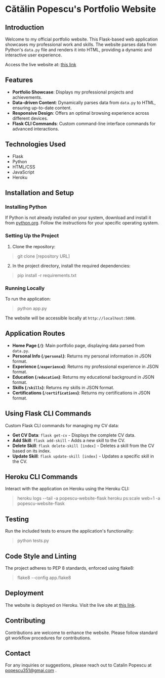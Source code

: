 # Cătălin Popescu's Portfolio Website

## Introduction
Welcome to my official portfolio website. This Flask-based web application showcases my professional work and skills. The website parses data from Python's `data.py` file and renders it into HTML, providing a dynamic and interactive user experience.

Access the live website at: [this link](https://popescu-website-flask-883aeefd7871.herokuapp.com/)

## Features
- **Portfolio Showcase**: Displays my professional projects and achievements.
- **Data-driven Content**: Dynamically parses data from `data.py` to HTML, ensuring up-to-date content.
- **Responsive Design**: Offers an optimal browsing experience across different devices.
- **Flask CLI Commands**: Custom command-line interface commands for advanced interactions.

## Technologies Used
- Flask
- Python
- HTML/CSS
- JavaScript
- Heroku

## Installation and Setup
### Installing Python
If Python is not already installed on your system, download and install it from [python.org](https://www.python.org/downloads/). Follow the instructions for your specific operating system.

### Setting Up the Project
1. Clone the repository:
> git clone [repository URL]

2. In the project directory, install the required dependencies:
> pip install -r requirements.txt

### Running Locally
To run the application:
> python app.py

The website will be accessible locally at `http://localhost:5000`.

## Application Routes
- **Home Page (`/`)**: Main portfolio page, displaying data parsed from `data.py`.
- **Personal Info (`/personal`)**: Returns my personal information in JSON format.
- **Experience (`/experience`)**: Returns my professional experience in JSON format.
- **Education (`/education`)**: Returns my educational background in JSON format.
- **Skills (`/skills`)**: Returns my skills in JSON format.
- **Certifications (`/certifications`)**: Returns my certifications in JSON format.

## Using Flask CLI Commands
Custom Flask CLI commands for managing my CV data:
- **Get CV Data**: `flask get-cv` - Displays the complete CV data.
- **Add Skill**: `flask add-skill` - Adds a new skill to the CV.
- **Delete Skill**: `flask delete-skill [index]` - Deletes a skill from the CV based on its index.
- **Update Skill**: `flask update-skill [index]` - Updates a specific skill in the CV.

## Heroku CLI Commands
Interact with the application on Heroku using the Heroku CLI:
> heroku logs --tail -a popescu-website-flask
> heroku ps:scale web=1 -a popescu-website-flask

## Testing
Run the included tests to ensure the application's functionality:
> python tests.py

## Code Style and Linting
The project adheres to PEP 8 standards, enforced using flake8:
> flake8 --config app.flake8

## Deployment
The website is deployed on Heroku. Visit the live site at [this link](https://popescu-website-flask-883aeefd7871.herokuapp.com/).

## Contributing
Contributions are welcome to enhance the website. Please follow standard git workflow procedures for contributions.

## Contact
For any inquiries or suggestions, please reach out to Catalin Popescu at popescu351@gmai.com .